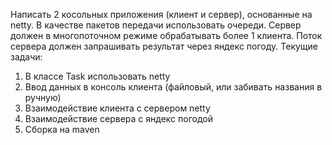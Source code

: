 Написать 2 косольных приложения (клиент и сервер), основанные на netty.
В качестве пакетов передачи использовать очереди.
Сервер должен в многопоточном режиме обрабатывать более 1 клиента.
Поток сервера должен запрашивать результат через яндекс погоду.
Текущие задачи:
  1. В классе Task использовать netty
  2. Ввод данных в консоль клиента (файловый, или забивать названия в ручную)
  3. Взаимодействие клиента с сервером netty
  4. Взаимодействие сервера с яндекс погодой
  5. Сборка на maven
